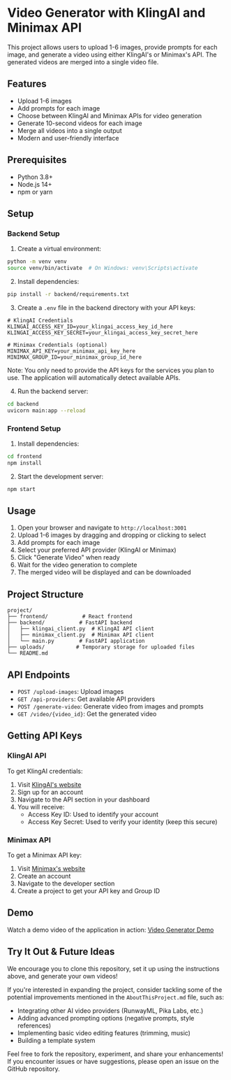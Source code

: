 # Video Generator with KlingAI and Minimax API

This project allows users to upload 1-6 images, provide prompts for each image, and generate a video using either KlingAI's or Minimax's API. The generated videos are merged into a single video file.

## Features

- Upload 1-6 images
- Add prompts for each image
- Choose between KlingAI and Minimax APIs for video generation
- Generate 10-second videos for each image
- Merge all videos into a single output
- Modern and user-friendly interface

## Prerequisites

- Python 3.8+
- Node.js 14+
- npm or yarn

## Setup

### Backend Setup

1. Create a virtual environment:
```bash
python -m venv venv
source venv/bin/activate  # On Windows: venv\Scripts\activate
```

2. Install dependencies:
```bash
pip install -r backend/requirements.txt
```

3. Create a `.env` file in the backend directory with your API keys:
```
# KlingAI Credentials
KLINGAI_ACCESS_KEY_ID=your_klingai_access_key_id_here
KLINGAI_ACCESS_KEY_SECRET=your_klingai_access_key_secret_here

# Minimax Credentials (optional)
MINIMAX_API_KEY=your_minimax_api_key_here
MINIMAX_GROUP_ID=your_minimax_group_id_here
```

Note: You only need to provide the API keys for the services you plan to use. The application will automatically detect available APIs.

4. Run the backend server:
```bash
cd backend
uvicorn main:app --reload
```

### Frontend Setup

1. Install dependencies:
```bash
cd frontend
npm install
```

2. Start the development server:
```bash
npm start
```

## Usage

1. Open your browser and navigate to `http://localhost:3001`
2. Upload 1-6 images by dragging and dropping or clicking to select
3. Add prompts for each image
4. Select your preferred API provider (KlingAI or Minimax)
5. Click "Generate Video" when ready
6. Wait for the video generation to complete
7. The merged video will be displayed and can be downloaded

## Project Structure

```
project/
├── frontend/           # React frontend
├── backend/           # FastAPI backend
│   ├── klingai_client.py  # KlingAI API client
│   ├── minimax_client.py  # Minimax API client
│   └── main.py        # FastAPI application
├── uploads/          # Temporary storage for uploaded files
└── README.md
```

## API Endpoints

- `POST /upload-images`: Upload images
- `GET /api-providers`: Get available API providers
- `POST /generate-video`: Generate video from images and prompts
- `GET /video/{video_id}`: Get the generated video

## Getting API Keys

### KlingAI API
To get KlingAI credentials:
1. Visit [KlingAI's website](https://app.klingai.com)
2. Sign up for an account
3. Navigate to the API section in your dashboard
4. You will receive:
   - Access Key ID: Used to identify your account
   - Access Key Secret: Used to verify your identity (keep this secure)

### Minimax API
To get a Minimax API key:
1. Visit [Minimax's website](https://hailuoai.video/)
2. Create an account
3. Navigate to the developer section
4. Create a project to get your API key and Group ID

## Demo

Watch a demo video of the application in action: [Video Generator Demo](https://youtu.be/o2ag4GX7GZE)

## Try It Out & Future Ideas

We encourage you to clone this repository, set it up using the instructions above, and generate your own videos!

If you're interested in expanding the project, consider tackling some of the potential improvements mentioned in the `AboutThisProject.md` file, such as:

*   Integrating other AI video providers (RunwayML, Pika Labs, etc.)
*   Adding advanced prompting options (negative prompts, style references)
*   Implementing basic video editing features (trimming, music)
*   Building a template system

Feel free to fork the repository, experiment, and share your enhancements! If you encounter issues or have suggestions, please open an issue on the GitHub repository. 